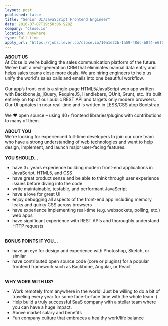 ```yaml
---
layout: post
published: false
title: "Senior UI/JavaScript Frontend Engineer"
date: 2016-07-07T19:50:06.928Z
company: "Close.io"
location: Anywhere
type: Full-time
apply_url: "https://jobs.lever.co/close.io/10a1e32b-1a59-48dc-b8f4-e6f0dfae4e20/apply?lever-source=WWR"
---
```


<div><strong>ABOUT US</strong></div><div>At Close.io we&#x2019;re building the sales communication platform of the future. We&#x2019;ve built a next-generation CRM that eliminates manual data entry and helps sales teams close more deals. We are hiring engineers to help us unify the world&apos;s sales calls and emails into one beautiful workflow.</div><div class="paragraph_break"><br></div><div>Our app&#x2019;s front-end is a single-page HTML5/JavaScript web app written with Backbone.js, jQuery, RequireJS, Handlebars, QUnit, Grunt, etc. It&#x2019;s built entirely on top of our public REST API and targets only modern browsers. Our UI updates in near real-time and is written in LESS/CSS atop Bootstrap.</div><div class="paragraph_break"><br></div><div>We &#x2764; open source &#x2013; using 40+ frontend libraries/plugins with contributions to many of them.</div><div class="paragraph_break"><br></div><div><strong>ABOUT YOU</strong></div><div>We&apos;re looking for experienced full-time developers to join our core team who have a strong understanding of web technologies and want to help design, implement, and launch major user-facing features.</div><div><strong><br></strong></div><div><strong>YOU SHOULD...</strong></div><ul><li>have 3+ years experience building modern front-end applications in JavaScript, HTML5, and CSS</li><li>have great product sense and be able to think through user experience issues before diving into the code</li><li>write maintainable, testable, and performant JavaScript</li><li>have a love for great UI</li><li>enjoy debugging all aspects of the front-end app including memory leaks and quirky CSS across browsers</li><li>have experience implementing real-time (e.g. websockets, polling, etc.) web apps</li><li>have significant experience with REST APIs and thoroughly understand HTTP requests</li></ul><div><strong><br></strong></div><div><strong>BONUS POINTS IF YOU...</strong></div><ul><li>have an eye for design and experience with Photoshop, Sketch, or similar</li><li>have contributed open source code (core or plugins) for a popular frontend framework such as Backbone, Angular, or React</li></ul><div><strong><br></strong></div><div><strong>WHY WORK WITH US?</strong></div><ul><li>Work remotely from anywhere in the world! Just be willing to do a bit of traveling every year for some face-to-face time with the whole team :) &#xA0;</li><li>Help build a truly successful SaaS company with a stellar team where you can have a huge impact.&#xA0;</li><li>Above market salary and benefits</li><li>Fun company culture that embraces a healthy work/life balance&#xA0;</li></ul>